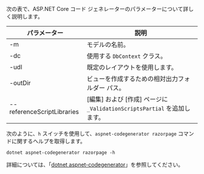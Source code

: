 <a name="codegenerator"></a> 次の表で、ASP.NET Core コード ジェネレーターのパラメーターについて詳しく説明します。

| パラメーター               | 説明|
| ----------------- | ------------ |
| -m  | モデルの名前。 |
| -dc  | 使用する `DbContext` クラス。 |
| -udl | 既定のレイアウトを使用します。 |
| -outDir | ビューを作成するための相対出力フォルダー パス。 |
| --referenceScriptLibraries | [編集] および [作成] ページに `_ValidationScriptsPartial` を追加します。 |

次のように、`h` スイッチを使用して、`aspnet-codegenerator razorpage` コマンドに関するヘルプを取得します。

```dotnetcli
dotnet aspnet-codegenerator razorpage -h
```

詳細については、「[dotnet aspnet-codegenerator](xref:fundamentals/tools/dotnet-aspnet-codegenerator)」を参照してください。
